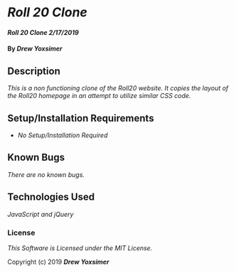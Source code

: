 # _Roll 20 Clone_

#### _Roll 20 Clone 2/17/2019_

#### By _*Drew Yoxsimer*_

## Description

_This is a non functioning clone of the Roll20 website. It copies the layout of the Roll20 homepage in an attempt to utilize similar CSS code._


## Setup/Installation Requirements

* _No Setup/Installation Required_


## Known Bugs

_There are no known bugs._


## Technologies Used

_JavaScript and jQuery_

### License

*This Software is Licensed under the MIT License.*

Copyright (c) 2019 **_Drew Yoxsimer_**
